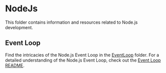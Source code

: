 # NodeJs
This folder contains information and resources related to Node.js development.

## Event Loop
Find the intricacies of the Node.js Event Loop in the [EventLoop](./EventLoop) folder.
For a detailed understanding of the Node.js Event Loop, check out the [Event Loop README](./EventLoop/README.md).

